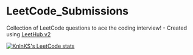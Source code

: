 # LeetCode_Submissions
Collection of LeetCode questions to ace the coding interview! - Created using [LeetHub v2](https://github.com/arunbhardwaj/LeetHub-2.0)

[![KnlnKS's LeetCode stats](https://leetcode-stats-six.vercel.app/?username=nikhilsp&theme=dark)](https://github.com/KnlnKS/leetcode-stats)
